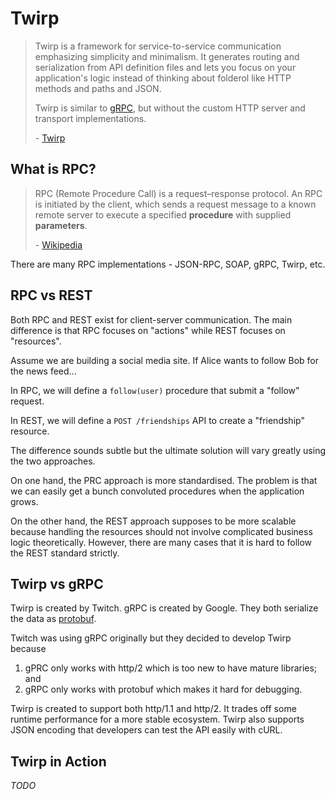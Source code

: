 # Twirp

> Twirp is a framework for service-to-service communication emphasizing
> simplicity and minimalism. It generates routing and serialization from API
> definition files and lets you focus on your application's logic instead of
> thinking about folderol like HTTP methods and paths and JSON.
>
> Twirp is similar to [gRPC](http://www.grpc.io/), but without the custom HTTP
> server and transport implementations.
>
> \- [Twirp](https://github.com/twitchtv/twirp)

## What is RPC?

> RPC (Remote Procedure Call) is a request–response protocol. An RPC is
> initiated by the client, which sends a request message to a known remote
> server to execute a specified **procedure** with supplied **parameters**.
>
> \- [Wikipedia](https://en.wikipedia.org/wiki/Remote_procedure_call)

There are many RPC implementations - JSON-RPC, SOAP, gRPC, Twirp, etc.

## RPC vs REST

Both RPC and REST exist for client-server communication. The main difference is
that RPC focuses on "actions" while REST focuses on "resources".

Assume we are building a social media site. If Alice wants to
follow Bob for the news feed...

In RPC, we will define a `follow(user)` procedure that submit a "follow" request.

In REST, we will define a `POST /friendships` API to create a "friendship"
resource.

The difference sounds subtle but the ultimate solution will vary greatly using
the two approaches.

On one hand, the PRC approach is more standardised. The problem is that we can
easily get a bunch convoluted procedures when the application grows.

On the other hand, the REST approach supposes to be more scalable because
handling the resources should not involve complicated business logic
theoretically. However, there are many cases that it is hard to follow the REST
standard strictly.

## Twirp vs gRPC

Twirp is created by Twitch. gRPC is created by Google. They both serialize the
data as [protobuf](https://developers.google.com/protocol-buffers).

Twitch was using gRPC originally but they decided to develop Twirp because

1. gPRC only works with http/2 which is too new to have mature libraries; and
2. gRPC only works with protobuf which makes it hard for debugging.

Twirp is created to support both http/1.1 and http/2. It trades off some
runtime performance for a more stable ecosystem. Twirp also supports JSON
encoding that developers can test the API easily with cURL.

## Twirp in Action

_TODO_
